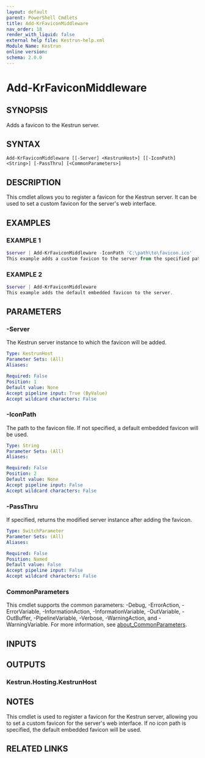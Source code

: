 ```yaml
---
layout: default
parent: PowerShell Cmdlets
title: Add-KrFaviconMiddleware
nav_order: 18
render_with_liquid: false
external help file: Kestrun-help.xml
Module Name: Kestrun
online version:
schema: 2.0.0
---
```


# Add-KrFaviconMiddleware

## SYNOPSIS
Adds a favicon to the Kestrun server.

## SYNTAX

```
Add-KrFaviconMiddleware [[-Server] <KestrunHost>] [[-IconPath] <String>] [-PassThru] [<CommonParameters>]
```

## DESCRIPTION
This cmdlet allows you to register a favicon for the Kestrun server.
It can be used to set a custom favicon for the server's web interface.

## EXAMPLES

### EXAMPLE 1
```powershell
$server | Add-KrFaviconMiddleware -IconPath 'C:\path\to\favicon.ico'
This example adds a custom favicon to the server from the specified path.
```

### EXAMPLE 2
```powershell
$server | Add-KrFaviconMiddleware
This example adds the default embedded favicon to the server.
```

## PARAMETERS

### -Server
The Kestrun server instance to which the favicon will be added.

```yaml
Type: KestrunHost
Parameter Sets: (All)
Aliases:

Required: False
Position: 1
Default value: None
Accept pipeline input: True (ByValue)
Accept wildcard characters: False
```

### -IconPath
The path to the favicon file.
If not specified, a default embedded favicon will be used.

```yaml
Type: String
Parameter Sets: (All)
Aliases:

Required: False
Position: 2
Default value: None
Accept pipeline input: False
Accept wildcard characters: False
```

### -PassThru
If specified, returns the modified server instance after adding the favicon.

```yaml
Type: SwitchParameter
Parameter Sets: (All)
Aliases:

Required: False
Position: Named
Default value: False
Accept pipeline input: False
Accept wildcard characters: False
```

### CommonParameters
This cmdlet supports the common parameters: -Debug, -ErrorAction, -ErrorVariable, -InformationAction, -InformationVariable, -OutVariable, -OutBuffer, -PipelineVariable, -Verbose, -WarningAction, and -WarningVariable. For more information, see [about_CommonParameters](http://go.microsoft.com/fwlink/?LinkID=113216).

## INPUTS

## OUTPUTS

### Kestrun.Hosting.KestrunHost
## NOTES
This cmdlet is used to register a favicon for the Kestrun server, allowing you to set a custom favicon for the server's web interface.
If no icon path is specified, the default embedded favicon will be used.

## RELATED LINKS
